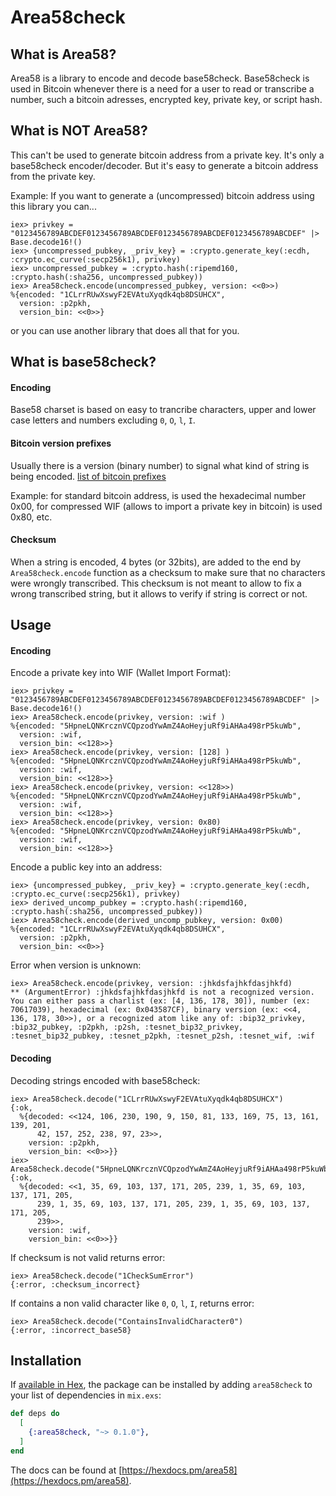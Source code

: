 # Area58check

## What is Area58?

Area58 is a library to encode and decode base58check. Base58check is
used in Bitcoin whenever there is a need for a user to read or
transcribe a number, such a bitcoin adresses, encrypted key, private
key, or script hash.

## What is NOT Area58?

This can't be used to generate bitcoin address from a private key. It's
only a base58check encoder/decoder. But it's easy to generate a bitcoin
address from the private key.

Example: If you want to generate a (uncompressed) bitcoin address using
this library you can...

    iex> privkey = "0123456789ABCDEF0123456789ABCDEF0123456789ABCDEF0123456789ABCDEF" |> Base.decode16!()
    iex> {uncompressed_pubkey, _priv_key} = :crypto.generate_key(:ecdh, :crypto.ec_curve(:secp256k1), privkey)
    iex> uncompressed_pubkey = :crypto.hash(:ripemd160, :crypto.hash(:sha256, uncompressed_pubkey))
    iex> Area58check.encode(uncompressed_pubkey, version: <<0>>)
    %{encoded: "1CLrrRUwXswyF2EVAtuXyqdk4qb8DSUHCX",
      version: :p2pkh,
      version_bin: <<0>>}

or you can use another library that does all that for you.

## What is base58check?

#### Encoding
Base58 charset is based on easy to trancribe characters, upper and
lower case letters and numbers excluding `0`, `O`, `l`, `I`.

#### Bitcoin version prefixes
Usually there is a version (binary number) to signal what kind of string
is being encoded.
[list of bitcoin prefixes](https://en.bitcoin.it/wiki/List_of_address_prefixes)

Example: for standard bitcoin address, is used the hexadecimal
number 0x00, for compressed WIF (allows to import a private key in
bitcoin) is used 0x80, etc.

#### Checksum

When a string is encoded, 4 bytes (or 32bits), are added to the end by
`Area58check.encode` function as a checksum to make sure that no
characters were wrongly transcribed. This checksum is not meant to allow
to fix a wrong transcribed string, but it allows to verify if string is
correct or not.

## Usage

#### Encoding

Encode a private key into WIF (Wallet Import Format):

    iex> privkey = "0123456789ABCDEF0123456789ABCDEF0123456789ABCDEF0123456789ABCDEF" |> Base.decode16!()
    iex> Area58check.encode(privkey, version: :wif )
    %{encoded: "5HpneLQNKrcznVCQpzodYwAmZ4AoHeyjuRf9iAHAa498rP5kuWb",
      version: :wif,
      version_bin: <<128>>}
    iex> Area58check.encode(privkey, version: [128] )
    %{encoded: "5HpneLQNKrcznVCQpzodYwAmZ4AoHeyjuRf9iAHAa498rP5kuWb",
      version: :wif,
      version_bin: <<128>>}
    iex> Area58check.encode(privkey, version: <<128>>)
    %{encoded: "5HpneLQNKrcznVCQpzodYwAmZ4AoHeyjuRf9iAHAa498rP5kuWb",
      version: :wif,
      version_bin: <<128>>}
    iex> Area58check.encode(privkey, version: 0x80)
    %{encoded: "5HpneLQNKrcznVCQpzodYwAmZ4AoHeyjuRf9iAHAa498rP5kuWb",
      version: :wif,
      version_bin: <<128>>}

Encode a public key into an address:

    iex> {uncompressed_pubkey, _priv_key} = :crypto.generate_key(:ecdh, :crypto.ec_curve(:secp256k1), privkey)
    iex> derived_uncomp_pubkey = :crypto.hash(:ripemd160, :crypto.hash(:sha256, uncompressed_pubkey))
    iex> Area58check.encode(derived_uncomp_pubkey, version: 0x00)
    %{encoded: "1CLrrRUwXswyF2EVAtuXyqdk4qb8DSUHCX",
      version: :p2pkh,
      version_bin: <<0>>}

Error when version is unknown:

    iex> Area58check.encode(privkey, version: :jhkdsfajhkfdasjhkfd)
    ** (ArgumentError) :jhkdsfajhkfdasjhkfd is not a recognized version.
    You can either pass a charlist (ex: [4, 136, 178, 30]), number (ex:
    70617039), hexadecimal (ex: 0x043587CF), binary version (ex: <<4,
    136, 178, 30>>), or a recognized atom like any of: :bip32_privkey,
    :bip32_pubkey, :p2pkh, :p2sh, :tesnet_bip32_privkey,
    :tesnet_bip32_pubkey, :tesnet_p2pkh, :tesnet_p2sh, :tesnet_wif, :wif

#### Decoding

Decoding strings encoded with base58check:

    iex> Area58check.decode("1CLrrRUwXswyF2EVAtuXyqdk4qb8DSUHCX")
    {:ok,
      %{decoded: <<124, 106, 230, 190, 9, 150, 81, 133, 169, 75, 13, 161, 139, 201,
          42, 157, 252, 238, 97, 23>>,
        version: :p2pkh,
        version_bin: <<0>>}}
    iex> Area58check.decode("5HpneLQNKrcznVCQpzodYwAmZ4AoHeyjuRf9iAHAa498rP5kuWb")
    {:ok,
      %{decoded: <<1, 35, 69, 103, 137, 171, 205, 239, 1, 35, 69, 103, 137, 171, 205,
          239, 1, 35, 69, 103, 137, 171, 205, 239, 1, 35, 69, 103, 137, 171, 205,
          239>>,
        version: :wif,
        version_bin: <<0>>}}

If checksum is not valid returns error:

    iex> Area58check.decode("1CheckSumError")
    {:error, :checksum_incorrect}

If contains a non valid character like `0`, `O`, `l`, `I`, returns
error:

    iex> Area58check.decode("ContainsInvalidCharacter0")
    {:error, :incorrect_base58}

## Installation

If [available in Hex](https://hex.pm/docs/publish), the package can be installed
by adding `area58check` to your list of dependencies in `mix.exs`:

```elixir
def deps do
  [
    {:area58check, "~> 0.1.0"},
  ]
end
```

The docs can be found at
[https://hexdocs.pm/area58](https://hexdocs.pm/area58).

